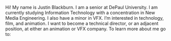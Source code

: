 Hi! My name is Justin Blackburn.
I am a senior at DePaul University. 
I am currently studying Information Technology with a concentration in New Media Engineering. I also have a minor in VFX.
I’m interested in technology, film, and animation. 
I want to become a technical director, or an adjacent position, at either an animation or VFX company. 
To learn more about me go to: 
